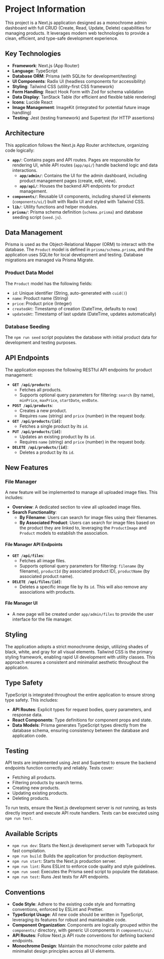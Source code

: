 # Project Information

This project is a Next.js application designed as a monochrome admin dashboard with full CRUD (Create, Read, Update, Delete) capabilities for managing products. It leverages modern web technologies to provide a clean, efficient, and type-safe development experience.

## Key Technologies

- **Framework**: Next.js (App Router)
- **Language**: TypeScript
- **Database ORM**: Prisma (with SQLite for development/testing)
- **UI Components**: Radix UI (headless components for accessibility)
- **Styling**: Tailwind CSS (utility-first CSS framework)
- **Form Handling**: React Hook Form with Zod for schema validation
- **Data Display**: TanStack Table (for efficient and flexible table rendering)
- **Icons**: Lucide React
- **Image Management**: ImageKit (integrated for potential future image handling)
- **Testing**: Jest (testing framework) and Supertest (for HTTP assertions)

## Architecture

This application follows the Next.js App Router architecture, organizing code logically:

- **`app/`**: Contains pages and API routes. Pages are responsible for rendering UI, while API routes (`app/api/`) handle backend logic and data interactions.
  - **`app/admin/`**: Contains the UI for the admin dashboard, including product management pages (create, edit, view).
  - **`app/api/`**: Houses the backend API endpoints for product management.
- **`components/`**: Reusable UI components, including shared UI elements (`components/ui/`) built with Radix UI and styled with Tailwind CSS.
- **`lib/`**: Utility functions and helper modules.
- **`prisma/`**: Prisma schema definition (`schema.prisma`) and database seeding script (`seed.js`).

## Data Management

Prisma is used as the Object-Relational Mapper (ORM) to interact with the database. The `Product` model is defined in `prisma/schema.prisma`, and the application uses SQLite for local development and testing. Database migrations are managed via Prisma Migrate.

### Product Data Model

The `Product` model has the following fields:
- `id`: Unique identifier (String, auto-generated with `cuid()`)
- `name`: Product name (String)
- `price`: Product price (Integer)
- `createdAt`: Timestamp of creation (DateTime, defaults to now)
- `updatedAt`: Timestamp of last update (DateTime, updates automatically)

### Database Seeding

The `npm run seed` script populates the database with initial product data for development and testing purposes.

## API Endpoints

The application exposes the following RESTful API endpoints for product management:

- **`GET /api/products`**:
  - Fetches all products.
  - Supports optional query parameters for filtering: `search` (by name), `minPrice`, `maxPrice`, `startDate`, `endDate`.
- **`POST /api/products`**:
  - Creates a new product.
  - Requires `name` (string) and `price` (number) in the request body.
- **`GET /api/products/[id]`**:
  - Fetches a single product by its `id`.
- **`PUT /api/products/[id]`**:
  - Updates an existing product by its `id`.
  - Requires `name` (string) and `price` (number) in the request body.
- **`DELETE /api/products/[id]`**:
  - Deletes a product by its `id`.

## New Features

### File Manager

A new feature will be implemented to manage all uploaded image files. This includes:

- **Overview**: A dedicated section to view all uploaded image files.
- **Search Functionality**:
  - **By Filename**: Users can search for image files using their filenames.
  - **By Associated Product**: Users can search for image files based on the product they are linked to, leveraging the `ProductImage` and `Product` models to establish the association.

#### File Manager API Endpoints

- **`GET /api/files`**:
  - Fetches all image files.
  - Supports optional query parameters for filtering: `filename` (by filename), `productId` (by associated product ID), `productName` (by associated product name).
- **`DELETE /api/files/[id]`**:
  - Deletes a specific image file by its `id`. This will also remove any associations with products.

#### File Manager UI

- A new page will be created under `app/admin/files` to provide the user interface for the file manager.

## Styling

The application adopts a strict monochrome design, utilizing shades of black, white, and gray for all visual elements. Tailwind CSS is the primary styling framework, enabling rapid UI development with utility classes. This approach ensures a consistent and minimalist aesthetic throughout the application.

## Type Safety

TypeScript is integrated throughout the entire application to ensure strong type safety. This includes:

- **API Routes**: Explicit types for request bodies, query parameters, and response data.
- **React Components**: Type definitions for component props and state.
- **Data Models**: Prisma generates TypeScript types directly from the database schema, ensuring consistency between the database and application code.

## Testing

API tests are implemented using Jest and Supertest to ensure the backend endpoints function correctly and reliably. Tests cover:

- Fetching all products.
- Filtering products by search terms.
- Creating new products.
- Updating existing products.
- Deleting products.

To run tests, ensure the Next.js development server is *not* running, as tests directly import and execute API route handlers. Tests can be executed using `npm run test`.

## Available Scripts

- `npm run dev`: Starts the Next.js development server with Turbopack for fast compilation.
- `npm run build`: Builds the application for production deployment.
- `npm run start`: Starts the Next.js production server.
- `npm run lint`: Runs ESLint to enforce code quality and style guidelines.
- `npm run seed`: Executes the Prisma seed script to populate the database.
- `npm run test`: Runs Jest tests for API endpoints.

## Conventions

- **Code Style**: Adhere to the existing code style and formatting conventions, enforced by ESLint and Prettier.
- **TypeScript Usage**: All new code should be written in TypeScript, leveraging its features for robust and maintainable code.
- **Component Organization**: Components are logically grouped within the `components/` directory, with generic UI components in `components/ui/`.
- **API Routes**: Follow Next.js API route conventions for defining backend endpoints.
- **Monochrome Design**: Maintain the monochrome color palette and minimalist design principles across all UI elements.